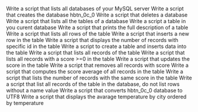 Write a script that lists all databases of your MySQL server
Write a script that creates the database hbtn_0c_0
Write a script that deletes a database
Write a script that lists all the tables of a database
Write a script a table in you curent database
Write a script that prints the full description of a table
Write a script that lists all rows of the table
Write a script that inserts a new row in the table
Write a script that displays the number of records with specific id in the table
Write a script to create a table and inserts data into the table
Write a script that lists all records of the table
Write a script that lists all records with a score >=0 in the table
Write a script that updates the score in the table
Write a script that removes all records with score
Write a script that computes the score average of all records in the table
Write a script that lists the number of records with the same score in the table
Write a script that list all records of the table in the database, do not list rows without a name value
Write a script that converts hbtn_0c_0 database to UTF8
Write a script that displays the avarage temperature by city ordered by temperature
